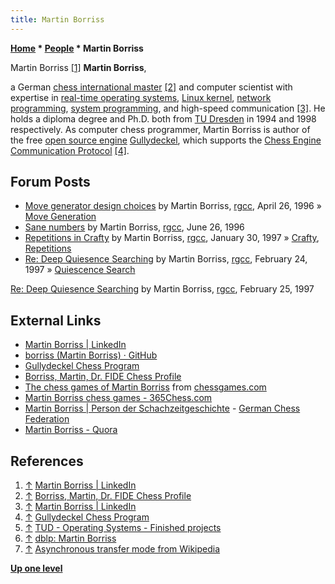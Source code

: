 ```yaml
---
title: Martin Borriss
---
```

**[Home](Home "Home") \* [People](People "People") \* Martin Borriss**



 [](https://www.linkedin.com/in/martinborriss/) Martin Borriss <a id="cite-note-1" href="#cite-ref-1">[1]</a> 
**Martin Borriss**,  

a German [chess international master](https://en.wikipedia.org/wiki/FIDE_titles#International_Master_.28IM.29) <a id="cite-note-2" href="#cite-ref-2">[2]</a> and computer scientist with expertise in [real-time operating systems](https://en.wikipedia.org/wiki/Real-time_operating_system), [Linux kernel](Linux "Linux"), [network programming](https://en.wikipedia.org/wiki/Computer_network_programming), [system programming](https://en.wikipedia.org/wiki/System_programming), and high-speed communication <a id="cite-note-3" href="#cite-ref-3">[3]</a>. He holds a diploma degree and Ph.D. both from [TU Dresden](https://en.wikipedia.org/wiki/TU_Dresden) in 1994 and 1998 respectively. 
As computer chess programmer, Martin Borriss is author of the free [open source engine](Category:Open_Source "Category:Open Source") [Gullydeckel](Gullydeckel "Gullydeckel"), which supports the [Chess Engine Communication Protocol](Chess_Engine_Communication_Protocol "Chess Engine Communication Protocol") <a id="cite-note-4" href="#cite-ref-4">[4]</a>.



## Forum Posts


* [Move generator design choices](https://groups.google.com/d/msg/rec.games.chess.computer/SwpDAocL9qw/QMofZcT3s58J) by Martin Borriss, [rgcc](Computer_Chess_Forums "Computer Chess Forums"), April 26, 1996 » [Move Generation](Move_Generation "Move Generation")
* [Sane numbers](https://groups.google.com/d/msg/rec.games.chess.computer/NgHWjDZ43H8/iSJ-WR8BtLYJ) by Martin Borriss, [rgcc](Computer_Chess_Forums "Computer Chess Forums"), June 26, 1996
* [Repetitions in Crafty](https://groups.google.com/d/msg/rec.games.chess.computer/bpmZNrx-UgA/yVDFxWB3bR8J) by Martin Borriss, [rgcc](Computer_Chess_Forums "Computer Chess Forums"), January 30, 1997 » [Crafty](Crafty "Crafty"), [Repetitions](Repetitions "Repetitions")
* [Re: Deep Quiesence Searching](https://groups.google.com/d/msg/rec.games.chess.computer/b7AtuVY4reE/7bWjK9x3v6kJ) by Martin Borriss, [rgcc](Computer_Chess_Forums "Computer Chess Forums"), February 24, 1997 » [Quiescence Search](Quiescence_Search "Quiescence Search")


 [Re: Deep Quiesence Searching](https://groups.google.com/d/msg/rec.games.chess.computer/b7AtuVY4reE/fxkqPXwkaQIJ) by Martin Borriss, [rgcc](Computer_Chess_Forums "Computer Chess Forums"), February 25, 1997
## External Links


* [Martin Borriss | LinkedIn](https://www.linkedin.com/in/martinborriss/)
* [borriss (Martin Borriss) · GitHub](https://github.com/borriss)
* [Gullydeckel Chess Program](http://borriss.com/)
* [Borriss, Martin, Dr. FIDE Chess Profile](https://ratings.fide.com/card.phtml?event=4611950)
* [The chess games of Martin Borriss](http://www.chessgames.com/player/martin_borriss.html) from [chessgames.com](http://www.chessgames.com/index.html)
* [Martin Borriss chess games - 365Chess.com](https://www.365chess.com/players/Martin_Borriss)
* [Martin Borriss | Person der Schachzeitgeschichte](https://www.schachbund.de/person/player/72.html) - [German Chess Federation](https://en.wikipedia.org/wiki/German_Chess_Federation)
* [Martin Borriss - Quora](https://www.quora.com/profile/Martin-Borriss)


## References


1. <a id="cite-ref-1" href="#cite-note-1">↑</a> [Martin Borriss | LinkedIn](https://www.linkedin.com/in/martinborriss/)
2. <a id="cite-ref-2" href="#cite-note-2">↑</a> [Borriss, Martin, Dr. FIDE Chess Profile](https://ratings.fide.com/card.phtml?event=4611950)
3. <a id="cite-ref-3" href="#cite-note-3">↑</a> [Martin Borriss | LinkedIn](https://www.linkedin.com/in/martinborriss/)
4. <a id="cite-ref-4" href="#cite-note-4">↑</a> [Gullydeckel Chess Program](http://borriss.com/)
5. <a id="cite-ref-5" href="#cite-note-5">↑</a> [TUD - Operating Systems - Finished projects](http://www.inf.tu-dresden.de/index.php?node_id=1701)
6. <a id="cite-ref-6" href="#cite-note-6">↑</a> [dblp: Martin Borriss](https://dblp.org/pers/hd/b/Borriss:Martin)
7. <a id="cite-ref-7" href="#cite-note-7">↑</a> [Asynchronous transfer mode from Wikipedia](https://en.wikipedia.org/wiki/Asynchronous_transfer_mode)

**[Up one level](People "People")**







 
